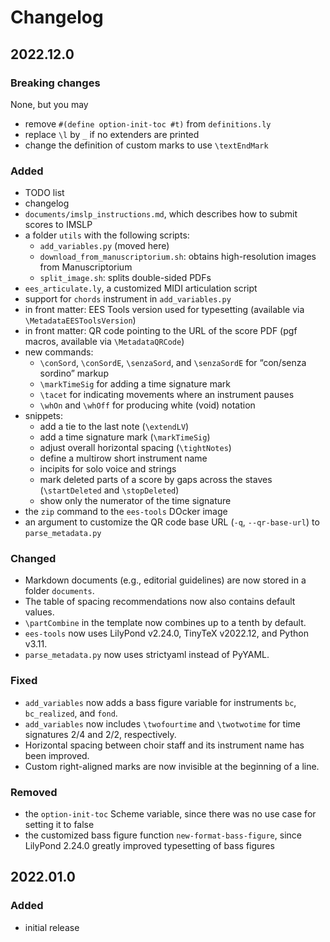# Changelog

## 2022.12.0

### Breaking changes

None, but you may
- remove `#(define option-init-toc #t)` from `definitions.ly`
- replace `\l` by `_` if no extenders are printed
- change the definition of custom marks to use `\textEndMark`


### Added

- TODO list
- changelog
- `documents/imslp_instructions.md`, which describes how to submit scores to IMSLP
- a folder `utils` with the following scripts:
  - `add_variables.py` (moved here)
  - `download_from_manuscriptorium.sh`: obtains high-resolution images from Manuscriptorium
  - `split_image.sh`: splits double-sided PDFs
- `ees_articulate.ly`, a customized MIDI articulation script
- support for `chords` instrument in `add_variables.py`
- in front matter: EES Tools version used for typesetting (available via `\MetadataEESToolsVersion`)
- in front matter: QR code pointing to the URL of the score PDF (pgf macros, available via `\MetadataQRCode`)
- new commands:
  - `\conSord`, `\conSordE`, `\senzaSord`, and `\senzaSordE` for “con/senza sordino” markup
  - `\markTimeSig` for adding a time signature mark
  - `\tacet` for indicating movements where an instrument pauses
  - `\whOn` and `\whOff` for producing white (void) notation
- snippets:
  - add a tie to the last note (`\extendLV`)
  - add a time signature mark (`\markTimeSig`)
  - adjust overall horizontal spacing (`\tightNotes`)
  - define a multirow short instrument name
  - incipits for solo voice and strings
  - mark deleted parts of a score by gaps across the staves (`\startDeleted` and `\stopDeleted`)
  - show only the numerator of the time signature
- the `zip` command to the `ees-tools` DOcker image
- an argument to customize the QR code base URL (`-q`, `--qr-base-url`) to `parse_metadata.py`


### Changed

- Markdown documents (e.g., editorial guidelines) are now stored in a folder `documents`.
- The table of spacing recommendations now also contains default values.
- `\partCombine` in the template now combines up to a tenth by default.
- `ees-tools` now uses LilyPond v2.24.0, TinyTeX v2022.12, and Python v3.11.
- `parse_metadata.py` now uses strictyaml instead of PyYAML.


### Fixed

- `add_variables` now adds a bass figure variable for instruments `bc`, `bc_realized`, and `fond`.
- `add_variables` now includes `\twofourtime` and `\twotwotime` for time signatures 2/4 and 2/2, respectively.
- Horizontal spacing between choir staff and its instrument name has been improved.
- Custom right-aligned marks are now invisible at the beginning of a line.


### Removed

- the `option-init-toc` Scheme variable, since there was no use case for setting it to false
- the customized bass figure function `new-format-bass-figure`, since LilyPond 2.24.0 greatly improved typesetting of bass figures


## 2022.01.0

### Added

- initial release
